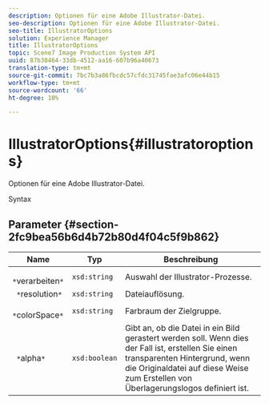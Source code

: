 ```yaml
---
description: Optionen für eine Adobe Illustrator-Datei.
seo-description: Optionen für eine Adobe Illustrator-Datei.
seo-title: IllustratorOptions
solution: Experience Manager
title: IllustratorOptions
topic: Scene7 Image Production System API
uuid: 87b38464-33db-4512-aa16-607b96a40673
translation-type: tm+mt
source-git-commit: 7bc7b3a86fbcdc57cfdc31745fae3afc06e44b15
workflow-type: tm+mt
source-wordcount: '66'
ht-degree: 10%

---
```



# IllustratorOptions{#illustratoroptions}

Optionen für eine Adobe Illustrator-Datei.

Syntax

## Parameter {#section-2fc9bea56b6d4b72b80d4f04c5f9b862}

| Name | Typ | Beschreibung |
|---|---|---|
| ` *`verarbeiten`*` | `xsd:string` | Auswahl der Illustrator-Prozesse. |
| ` *`resolution`*` | `xsd:string` | Dateiauflösung. |
| ` *`colorSpace`*` | `xsd:string` | Farbraum der Zielgruppe. |
| ` *`alpha`*` | `xsd:boolean` | Gibt an, ob die Datei in ein Bild gerastert werden soll. Wenn dies der Fall ist, erstellen Sie einen transparenten Hintergrund, wenn die Originaldatei auf diese Weise zum Erstellen von Überlagerungslogos definiert ist. |

